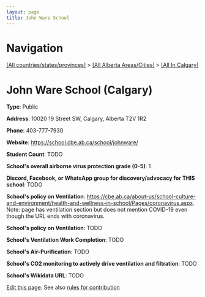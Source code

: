 ```yaml
---
layout: page
title: John Ware School
---
```

# Navigation

[[All countries/states/provinces]](../../..) > [[All Alberta Areas/Cities]](../..) > [[All In Calgary]](..)

# John Ware School (Calgary)

**Type**: Public

**Address**: 10020 19 Street SW, Calgary, Alberta T2V 1R2

**Phone**: 403-777-7930

**Website**: <https://school.cbe.ab.ca/school/johnware/>

**Student Count**: TODO

**School's overall airborne virus protection grade (0-5)**: 1

**Discord, Facebook, or WhatsApp group for discovery/advocacy for THIS school**: TODO

**School's policy on Ventilation**: <https://cbe.ab.ca/about-us/school-culture-and-environment/health-and-wellness-in-school/Pages/coronavirus.aspx>. Note: page has ventilation section but does not mention COVID-19 even though the URL ends with coronavirus.

**School's policy on Ventilation**: TODO

**School's Ventilation Work Completion**: TODO

**School's Air-Purification**: TODO

**School's CO2 monitoring to actively drive ventilation and filtration**: TODO

**School's Wikidata URL**: TODO


[Edit this page](https://github.com/ventilate-schools/AB/edit/main/./Calgary/John_Ware_School.md). See also [rules for contribution](../../../contribution-rules/)